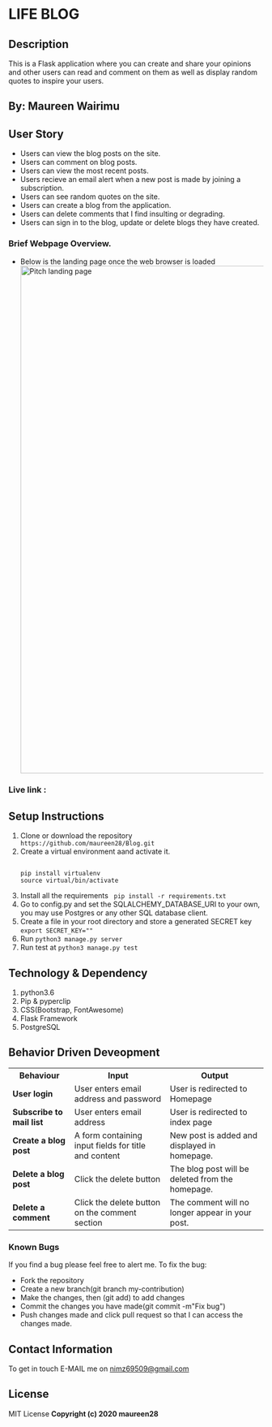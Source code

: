 # LIFE BLOG

## Description

This is a Flask application where you can create and share your opinions and other users can read and comment on them as well as display random quotes to inspire your users.

## By: Maureen Wairimu

## User Story

<ul>
<li>Users can view the blog posts on the site.</li>
<li>Users can comment on blog posts.</li>
<li>Users can view the most recent posts.</li>
<li>Users recieve an email alert when a new post is made by joining a subscription.</li>
<li>Users can see random quotes on the site.</li>
<li>Users can create a blog from the application.</li>
<li>Users can delete comments that I find insulting or degrading.</li>
<li>Users can sign in to the blog, update or delete blogs they have created.</li>
</ul>

### Brief Webpage Overview.

<ul>
<li>Below is the landing page once the web browser is loaded</li>
<img src="/home.jpg" alt="Pitch landing page" width="1000"/>
</ul>

### Live link :

## Setup Instructions

<ol>
<li>Clone or download the repository <code> https://github.com/maureen28/Blog.git</code> </li>
<li>Create a virtual environment aand activate it.
<pre>
<code>
pip install virtualenv
source virtual/bin/activate
</code></pre>
</li>
<li>Install all the requirements <code> pip install -r requirements.txt</code></li>
<li>Go to config.py and set the SQLALCHEMY_DATABASE_URI to your own, you may use Postgres or any other SQL database client.
</li>
<li>Create a file in your root directory and store a generated SECRET key <code>export SECRET_KEY="<your-key>"</code></li>
<li>Run <code>python3 manage.py server</code></li>
<li>Run test at <code>python3 manage.py test</code></li>
</ol>

## Technology & Dependency

<ol>
<li>python3.6</li>
<li>Pip & pyperclip</li>
<li>CSS(Bootstrap, FontAwesome)</li>
<li>Flask Framework</li>
<li>PostgreSQL</li>
</ol>

## Behavior Driven Deveopment

<table>
<tr>
<th>Behaviour</th>
<th>Input</th>
<th>Output</th>
</tr>
<tr>
<td><strong>User login</strong></td>
<td>User enters email address and password</td>
<td>User is redirected to Homepage</td>
</tr>
<tr>
<td><strong>Subscribe to mail list</strong></td>
<td>User enters email address</td>
<td>User is  redirected to index page</td>
</tr>
<tr>
<td><strong>Create a blog post</strong></td>
<td>A form containing input fields for title and content</td>
<td>New post is added and displayed in homepage.</td>
</tr>
<tr>
<td><strong>Delete a blog post</strong></td>
<td>Click the delete button </td>
<td>The blog post will be deleted from the homepage.</td>
</tr>
<tr>
<td><strong>Delete a comment</strong></td>
<td>Click the delete button on the comment section </td>
<td>The comment will no longer appear in your post.</td>
</tr>
</table>

### Known Bugs

If you find a bug please feel free to alert me.
To fix the bug:

<ul list-style-type=circle;>
<li>Fork the repository</li>
<li>Create a new branch(git branch my-contribution)</li>
<li>Make the changes, then (git add) to add changes</li>
<li>Commit the changes you have made(git commit -m"Fix bug") </li>
<li>Push changes made and click pull request so that I can access the changes made.</li>
</ul>

## Contact Information

To get in touch E-MAIL me on nimz69509@gmail.com

## License

MIT License
<b>Copyright (c) 2020 maureen28<b>
